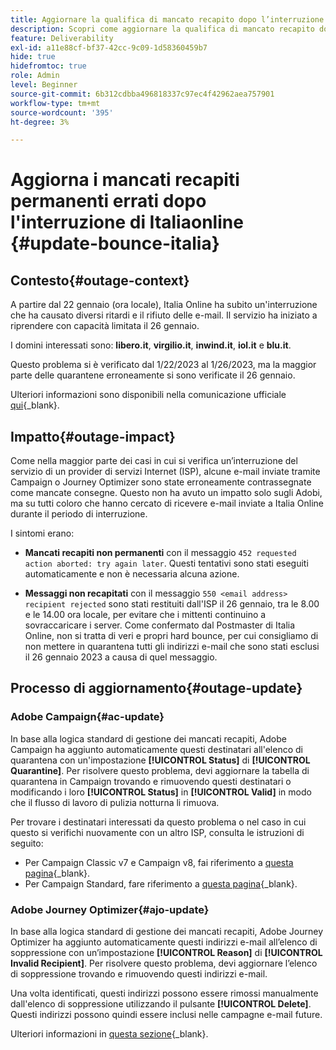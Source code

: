 ```yaml
---
title: Aggiornare la qualifica di mancato recapito dopo l’interruzione di Italia Online
description: Scopri come aggiornare la qualifica di mancato recapito dopo l’interruzione di Italia Online
feature: Deliverability
exl-id: a11e88cf-bf37-42cc-9c09-1d58360459b7
hide: true
hidefromtoc: true
role: Admin
level: Beginner
source-git-commit: 6b312cdbba496818337c97ec4f42962aea757901
workflow-type: tm+mt
source-wordcount: '395'
ht-degree: 3%

---
```


# Aggiorna i mancati recapiti permanenti errati dopo l&#39;interruzione di Italiaonline {#update-bounce-italia}

## Contesto{#outage-context}

A partire dal 22 gennaio (ora locale), Italia Online ha subito un&#39;interruzione che ha causato diversi ritardi e il rifiuto delle e-mail. Il servizio ha iniziato a riprendere con capacità limitata il 26 gennaio.

I domini interessati sono: **libero.it**, **virgilio.it**, **inwind.it**, **iol.it** e **blu.it**.

Questo problema si è verificato dal 1/22/2023 al 1/26/2023, ma la maggior parte delle quarantene erroneamente si sono verificate il 26 gennaio.

Ulteriori informazioni sono disponibili nella comunicazione ufficiale [qui](https://tecnologia.libero.it/avviato-il-ritorno-online-di-libero-mail-e-virgilio-mail-66832){_blank}.


## Impatto{#outage-impact}

Come nella maggior parte dei casi in cui si verifica un’interruzione del servizio di un provider di servizi Internet (ISP), alcune e-mail inviate tramite Campaign o Journey Optimizer sono state erroneamente contrassegnate come mancate consegne. Questo non ha avuto un impatto solo sugli Adobi, ma su tutti coloro che hanno cercato di ricevere e-mail inviate a Italia Online durante il periodo di interruzione.

I sintomi erano:

* **Mancati recapiti non permanenti** con il messaggio `452 requested action aborted: try again later`. Questi tentativi sono stati eseguiti automaticamente e non è necessaria alcuna azione.

* **Messaggi non recapitati** con il messaggio `550 <email address> recipient rejected` sono stati restituiti dall&#39;ISP il 26 gennaio, tra le 8.00 e le 14.00 ora locale, per evitare che i mittenti continuino a sovraccaricare i server. Come confermato dal Postmaster di Italia Online, non si tratta di veri e propri hard bounce, per cui consigliamo di non mettere in quarantena tutti gli indirizzi e-mail che sono stati esclusi il 26 gennaio 2023 a causa di quel messaggio.

## Processo di aggiornamento{#outage-update}

### Adobe Campaign{#ac-update}

In base alla logica standard di gestione dei mancati recapiti, Adobe Campaign ha aggiunto automaticamente questi destinatari all&#39;elenco di quarantena con un&#39;impostazione **[!UICONTROL Status]** di **[!UICONTROL Quarantine]**. Per risolvere questo problema, devi aggiornare la tabella di quarantena in Campaign trovando e rimuovendo questi destinatari o modificando i loro **[!UICONTROL Status]** in **[!UICONTROL Valid]** in modo che il flusso di lavoro di pulizia notturna li rimuova.

Per trovare i destinatari interessati da questo problema o nel caso in cui questo si verifichi nuovamente con un altro ISP, consulta le istruzioni di seguito:

* Per Campaign Classic v7 e Campaign v8, fai riferimento a [questa pagina](https://experienceleague.adobe.com/docs/campaign-classic/using/sending-messages/monitoring-deliveries/understanding-quarantine-management.html?lang=it#unquarantine-bulk){_blank}.
* Per Campaign Standard, fare riferimento a [questa pagina](https://experienceleague.adobe.com/docs/campaign-standard/using/testing-and-sending/monitoring-messages/understanding-quarantine-management.html?lang=it#unquarantine-bulk){_blank}.

### Adobe Journey Optimizer{#ajo-update}

In base alla logica standard di gestione dei mancati recapiti, Adobe Journey Optimizer ha aggiunto automaticamente questi indirizzi e-mail all’elenco di soppressione con un’impostazione **[!UICONTROL Reason]** di **[!UICONTROL Invalid Recipient]**. Per risolvere questo problema, devi aggiornare l’elenco di soppressione trovando e rimuovendo questi indirizzi e-mail.

Una volta identificati, questi indirizzi possono essere rimossi manualmente dall&#39;elenco di soppressione utilizzando il pulsante **[!UICONTROL Delete]**. Questi indirizzi possono quindi essere inclusi nelle campagne e-mail future.

Ulteriori informazioni in [questa sezione](https://experienceleague.adobe.com/docs/journey-optimizer/using/configuration/monitor-reputation/manage-suppression-list.html?lang=it#remove-from-suppression-list){_blank}.

